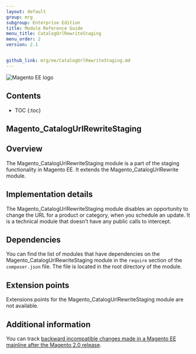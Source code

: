 ```yaml
---
layout: default
group: mrg
subgroup: Enterprise Edition
title: Module Reference Guide
menu_title: CatalogUrlRewriteStaging
menu_order: 2
version: 2.1


github_link: mrg/ee/CatalogUrlRewriteStaging.md
---
```


![Magento EE logo]({{site.baseurl}}common/images/ee-only_large.png)

<h2>Contents</h2>

* TOC
{:toc}

## Magento_CatalogUrlRewriteStaging

## Overview

The Magento_CatalogUrlRewriteStaging module is a part of the staging functionality in Magento EE. It extends the Magento_CatalogUrlRewrite module.

## Implementation details

The Magento_CatalogUrlRewriteStaging module disables an opportunity to change the URL for a product or category, when you schedule an update. It is a technical module that doesn't have any public calls to intercept.

## Dependencies

You can find the list of modules that have dependencies on the Magento_CatalogUrlRewriteStaging module in the `require` section of the `composer.json` file. The file is located in the root directory of the module.

## Extension points

Extensions points for the Magento_CatalogUrlRewriteStaging module are not available.

## Additional information

You can track [backward incompatible changes made in a Magento EE mainline after the Magento 2.0 release](http://devdocs.magento.com/guides/v2.0/release-notes/changes/ee_changes.html).
